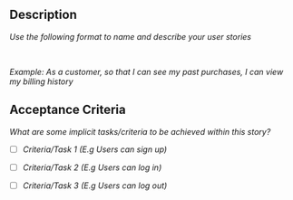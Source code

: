 
## Description
_Use the following format to name and describe your user stories_

<br>

_Example:_
_As a customer,_
_so that I can see my past purchases,_
_I can view my billing history_

## Acceptance Criteria
_What are some implicit tasks/criteria to be achieved within this story?_
- [ ] _Criteria/Task 1 (E.g Users can sign up)_
- [ ] _Criteria/Task 2 (E.g Users can log in)_
- [ ] _Criteria/Task 3 (E.g Users can log out)_


